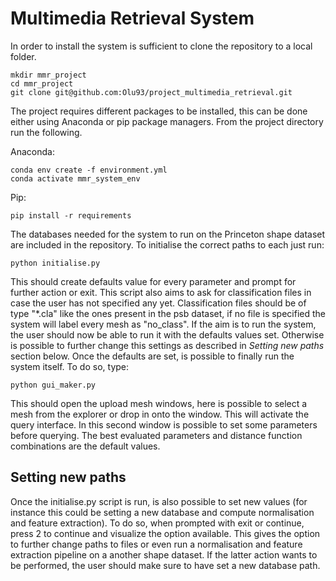 # Multimedia Retrieval System
In order to install the system is sufficient to clone the repository to a local folder.

```
mkdir mmr_project
cd mmr_project
git clone git@github.com:Olu93/project_multimedia_retrieval.git
```

The project requires different packages to be installed, this can be done either using Anaconda or pip package managers.
From the project directory run the following.

Anaconda:
```
conda env create -f environment.yml
conda activate mmr_system_env
```
Pip:
```
pip install -r requirements
```


The databases needed for the system to run on the Princeton shape dataset are included in the repository. 
To initialise the correct paths to each just run:

```
python initialise.py
```
This should create defaults value for every parameter and prompt for further action or exit.
This script also aims to ask for classification files in case the user has not specified any yet.
Classification files should be of type "*.cla" like the ones present in the psb dataset, if no file is specified 
the system will label every mesh as "no_class". 
If the aim is to run the system, the user should now be able to run it with the 
defaults values set. Otherwise is possible to further change this settings as described in *Setting new paths* section below. 
Once the defaults are set, is possible to finally run the system itself. 
To do so, type:
```
python gui_maker.py
```
This should open the upload mesh windows, here is possible to select a mesh from the explorer or drop in onto the window. This will activate the query interface. In this second window is possible to set some parameters before querying.
The best evaluated parameters and distance function combinations are the default values. 

## Setting new paths

Once the initialise.py script is run, is also possible to set new values (for instance this could be setting a new database and compute normalisation and feature extraction).
To do so, when prompted with exit or continue, press 2 to continue and visualize the option available. 
This gives the option to further change paths to files or even run a normalisation and feature extraction pipeline 
on a another shape dataset.
If the latter action wants to be performed, the user should make sure to have set a new database path.